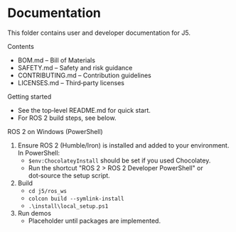 # Documentation

This folder contains user and developer documentation for J5.

Contents
- BOM.md – Bill of Materials
- SAFETY.md – Safety and risk guidance
- CONTRIBUTING.md – Contribution guidelines
- LICENSES.md – Third‑party licenses

Getting started
- See the top‑level README.md for quick start.
- For ROS 2 build steps, see below.

ROS 2 on Windows (PowerShell)
1) Ensure ROS 2 (Humble/Iron) is installed and added to your environment. In PowerShell:
   - `$env:ChocolateyInstall` should be set if you used Chocolatey.
   - Run the shortcut "ROS 2 <distro> > ROS 2 Developer PowerShell" or dot‑source the setup script.
2) Build
   - `cd j5/ros_ws`
   - `colcon build --symlink-install`
   - `.\install\local_setup.ps1`
3) Run demos
   - Placeholder until packages are implemented.
